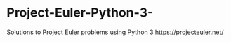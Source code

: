 # Project-Euler-Python-3-
Solutions to Project Euler problems using Python 3
https://projecteuler.net/
